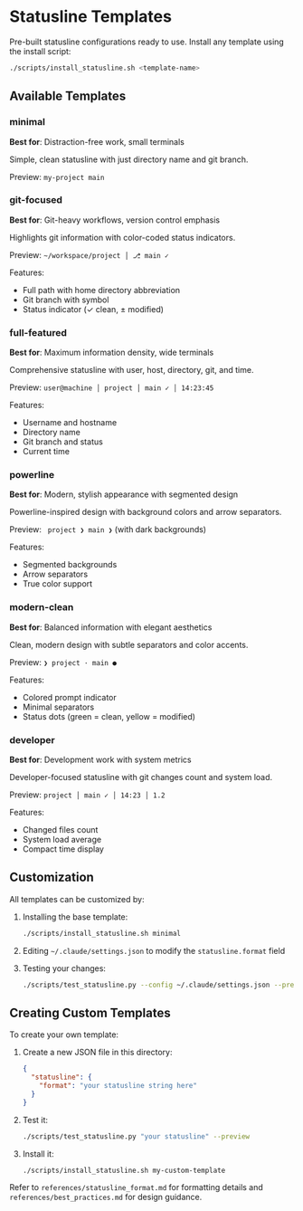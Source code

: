 # Statusline Templates

Pre-built statusline configurations ready to use. Install any template using the install script:

```bash
./scripts/install_statusline.sh <template-name>
```

## Available Templates

### minimal
**Best for**: Distraction-free work, small terminals

Simple, clean statusline with just directory name and git branch.

Preview: `my-project main`

### git-focused
**Best for**: Git-heavy workflows, version control emphasis

Highlights git information with color-coded status indicators.

Preview: `~/workspace/project │ ⎇ main ✓`

Features:
- Full path with home directory abbreviation
- Git branch with symbol
- Status indicator (✓ clean, ± modified)

### full-featured
**Best for**: Maximum information density, wide terminals

Comprehensive statusline with user, host, directory, git, and time.

Preview: `user@machine │ project │ main ✓ │ 14:23:45`

Features:
- Username and hostname
- Directory name
- Git branch and status
- Current time

### powerline
**Best for**: Modern, stylish appearance with segmented design

Powerline-inspired design with background colors and arrow separators.

Preview: ` project ❯ main ❯` (with dark backgrounds)

Features:
- Segmented backgrounds
- Arrow separators
- True color support

### modern-clean
**Best for**: Balanced information with elegant aesthetics

Clean, modern design with subtle separators and color accents.

Preview: `❯ project · main ●`

Features:
- Colored prompt indicator
- Minimal separators
- Status dots (green = clean, yellow = modified)

### developer
**Best for**: Development work with system metrics

Developer-focused statusline with git changes count and system load.

Preview: `project │ main ✓ │ 14:23 │ 1.2`

Features:
- Changed files count
- System load average
- Compact time display

## Customization

All templates can be customized by:

1. Installing the base template:
   ```bash
   ./scripts/install_statusline.sh minimal
   ```

2. Editing `~/.claude/settings.json` to modify the `statusline.format` field

3. Testing your changes:
   ```bash
   ./scripts/test_statusline.py --config ~/.claude/settings.json --preview
   ```

## Creating Custom Templates

To create your own template:

1. Create a new JSON file in this directory:
   ```json
   {
     "statusline": {
       "format": "your statusline string here"
     }
   }
   ```

2. Test it:
   ```bash
   ./scripts/test_statusline.py "your statusline" --preview
   ```

3. Install it:
   ```bash
   ./scripts/install_statusline.sh my-custom-template
   ```

Refer to `references/statusline_format.md` for formatting details and `references/best_practices.md` for design guidance.
